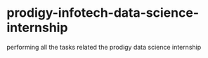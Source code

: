 # prodigy-infotech-data-science-internship
performing all the tasks related the prodigy  data science internship
